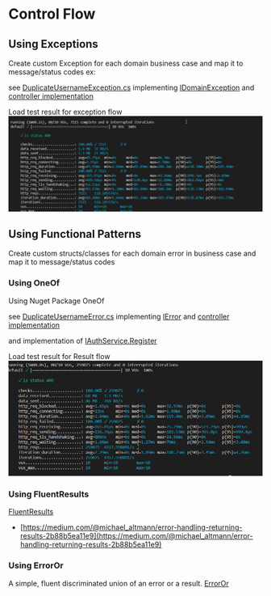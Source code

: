 # Control Flow

## Using Exceptions

Create custom Exception for each domain business case and map it to message/status codes
ex:

see [DuplicateUsernameException.cs](/Identity.Api/Domain/Common/Exceptions/DuplicateUsernameException.cs) implementing [IDomainException](/Identity.Api/Domain/Common/Exceptions/IDomainException.cs) and [controller implementation](/Identity.Api/Controllers/ErrorsController.cs)

Load test result for exception flow
![load test result](/Docs/exception-load-test.png)

## Using Functional Patterns

Create custom structs/classes for each domain error in business case and map it to message/status codes

### Using OneOf

Using Nuget Package OneOf

see [DuplicateUsernameError.cs](/Identity.Api/Domain/Common/Errors/DuplicateUsernameError.cs) implementing [IError](/Identity.Api/Domain/Common/Errors/IError.cs) and [controller implementation](/Identity.Api/Controllers/AuthController.cs)

and implementation of [IAuthService.Register](/Identity.Api/Domain/Services/AuthService.cs)

Load test result for Result flow
![load test result](/Docs/oneof-load-test.png)

### Using FluentResults

[FluentResults](https://github.com/altmann/FluentResults)

- [https://medium.com/@michael_altmann/error-handling-returning-results-2b88b5ea11e9](https://medium.com/@michael_altmann/error-handling-returning-results-2b88b5ea11e9)

### Using ErrorOr

A simple, fluent discriminated union of an error or a result.
[ErrorOr](https://github.com/amantinband/error-or)